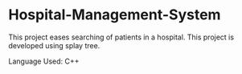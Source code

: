# Hospital-Management-System
This project eases searching of patients in a hospital. This 
project is developed using splay tree.

Language Used: C++
